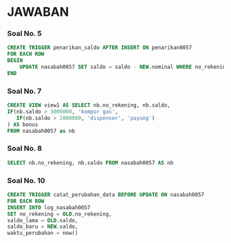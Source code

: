 <h1>JAWABAN</h1>

<h3>Soal No. 5</h3>

```sql
CREATE TRIGGER penarikan_saldo AFTER INSERT ON penarikan0057
FOR EACH ROW
BEGIN
	UPDATE nasabah0057 SET saldo = saldo - NEW.nominal WHERE no_rekening = NEW.no_rekening;
END
```

<h3>Soal No. 7</h3>

```sql
CREATE VIEW view1 AS SELECT nb.no_rekening, nb.saldo,
IF(nb.saldo > 3000000, 'kompor gas',
   IF(nb.saldo > 2000000, 'dispenser', 'payung')
) AS bonus
FROM nasabah0057 as nb
```

<h3>Soal No. 8</h3>

```sql
SELECT nb.no_rekening, nb.saldo FROM nasabah0057 AS nb
```

<h3>Soal No. 10</h3>

```sql
CREATE TRIGGER catat_perubahan_data BEFORE UPDATE ON nasabah0057
FOR EACH ROW
INSERT INTO log_nasabah0057
SET no_rekening = OLD.no_rekening,
saldo_lama = OLD.saldo,
saldo_baru = NEW.saldo,
waktu_perubahan = now()
```

